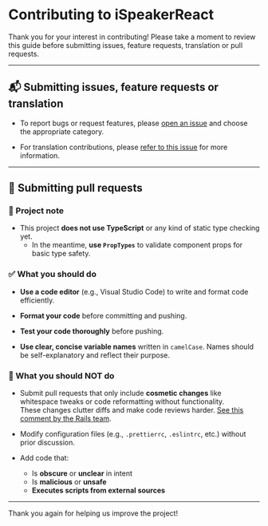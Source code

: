 # Contributing to iSpeakerReact

Thank you for your interest in contributing! Please take a moment to review this guide before submitting issues, feature requests, translation or pull requests.

---

## 📬 Submitting issues, feature requests or translation

- To report bugs or request features, please [open an issue](https://github.com/yllst-testing-labs/ispeakerreact/issues/new/choose) and choose the appropriate category.

- For translation contributions, please [refer to this issue](https://github.com/yllst-testing-labs/ispeakerreact/issues/18) for more information.

---

## 🔀 Submitting pull requests

### 📌 Project note

- This project **does not use TypeScript** or any kind of static type checking yet.
  - In the meantime, **use `PropTypes`** to validate component props for basic type safety.

### ✅ What you should do

- **Use a code editor** (e.g., Visual Studio Code) to write and format code efficiently.

- **Format your code** before committing and pushing.

- **Test your code thoroughly** before pushing.

- **Use clear, concise variable names** written in `camelCase`. Names should be self-explanatory and reflect their purpose.

### 🚫 What you should NOT do

- Submit pull requests that only include **cosmetic changes** like whitespace tweaks or code reformatting without functionality.  
  These changes clutter diffs and make code reviews harder. [See this comment by the Rails team](https://github.com/rails/rails/pull/13771#issuecomment-32746700).

- Modify configuration files (e.g., `.prettierrc`, `.eslintrc`, etc.) without prior discussion.

- Add code that:
  - Is **obscure** or **unclear** in intent
  - Is **malicious** or **unsafe**
  - **Executes scripts from external sources**

---

Thank you again for helping us improve the project!
